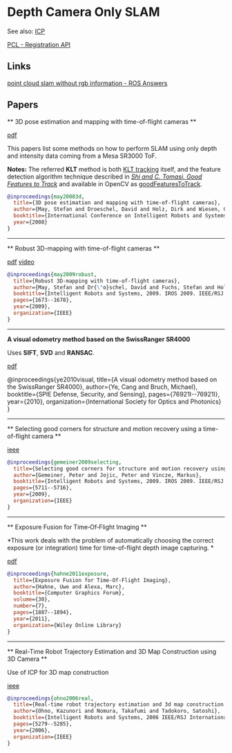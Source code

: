 # Depth Camera Only SLAM

See also: [ICP](icp.md)

[PCL - Registration API](http://pointclouds.org/documentation/tutorials/registration_api.php#registration-api)

## Links

[point cloud slam without rgb information - ROS Answers](http://answers.ros.org/question/36795/point-cloud-slam-without-rgb-information/)

## Papers

** 3D pose estimation and mapping with time-of-flight cameras **

[pdf](http://www.researchgate.net/publication/228662715_3D_pose_estimation_and_mapping_with_time-of-flight_cameras/file/79e4150580485b8a2b.pdf)

This papers list some methods on how to perform SLAM using only depth and intensity data coming from a Mesa SR3000 ToF.

**Notes:**
The referred **KLT** method is both [KLT tracking](http://en.wikipedia.org/wiki/Kanade%E2%80%93Lucas%E2%80%93Tomasi_feature_tracker) itself, and the feature 
detection algorithm technique described in [*Shi and C. Tomasi. Good Features to Track*](ovement.nyu.edu/mocap11f/papers/lec03_OpenCV_FeaturesFinding.pdf) 
and available in OpenCV as [goodFeaturesToTrack](http://docs.opencv.org/modules/imgproc/doc/feature_detection.html#goodfeaturestotrack).

```bibtex
@inproceedings{may20083d,
  title={3D pose estimation and mapping with time-of-flight cameras},
  author={May, Stefan and Droeschel, David and Holz, Dirk and Wiesen, Christoph and Fuchs, Stefan and others},
  booktitle={International Conference on Intelligent Robots and Systems (IROS), 3D Mapping workshop, Nice, France},
  year={2008}
}
```

---

** Robust 3D-mapping with time-of-flight cameras **


[pdf](http://elib.dlr.de/62654/1/FuchsM-Iros09_3dcam.pdf)
[video](https://www.youtube.com/watch?v=CIZCya7KBUQ)


```bibtex
@inproceedings{may2009robust,
  title={Robust 3D-mapping with time-of-flight cameras},
  author={May, Stefan and Dr{\"o}schel, David and Fuchs, Stefan and Holz, Dirk and Nuchter, Andreas},
  booktitle={Intelligent Robots and Systems, 2009. IROS 2009. IEEE/RSJ International Conference on},
  pages={1673--1678},
  year={2009},
  organization={IEEE}
}
```
---

**A visual odometry method based on the SwissRanger SR4000**

Uses **SIFT**, **SVD** and **RANSAC**.

[pdf](http://www.dtic.mil/dtic/tr/fulltext/u2/a536272.pdf)

@inproceedings{ye2010visual,
  title={A visual odometry method based on the SwissRanger SR4000},
  author={Ye, Cang and Bruch, Michael},
  booktitle={SPIE Defense, Security, and Sensing},
  pages={76921I--76921I},
  year={2010},
  organization={International Society for Optics and Photonics}
}

---

** Selecting good corners for structure and motion recovery using a time-of-flight camera **

[ieee](http://ieeexplore.ieee.org/xpl/articleDetails.jsp?tp=&arnumber=5354395&url=http%3A%2F%2Fieeexplore.ieee.org%2Fxpls%2Fabs_all.jsp%3Farnumber%3D5354395)

```bibtex
@inproceedings{gemeiner2009selecting,
  title={Selecting good corners for structure and motion recovery using a time-of-flight camera},
  author={Gemeiner, Peter and Jojic, Peter and Vincze, Markus},
  booktitle={Intelligent Robots and Systems, 2009. IROS 2009. IEEE/RSJ International Conference on},
  pages={5711--5716},
  year={2009},
  organization={IEEE}
}
```

---

** Exposure Fusion for Time‐Of‐Flight Imaging **

*This work deals with the problem of automatically choosing the correct exposure (or integration) time for time-of-flight depth image capturing. *

[pdf](http://cybertron.cg.tu-berlin.de/hahne/files/berlin/depth/pg2011.pdf)

```bibtex
@inproceedings{hahne2011exposure,
  title={Exposure Fusion for Time-Of-Flight Imaging},
  author={Hahne, Uwe and Alexa, Marc},
  booktitle={Computer Graphics Forum},
  volume={30},
  number={7},
  pages={1887--1894},
  year={2011},
  organization={Wiley Online Library}
}
```

---

** Real-Time Robot Trajectory Estimation and 3D Map Construction using 3D Camera **

Use of ICP for 3D map construction

[ieee](http://ieeexplore.ieee.org/xpl/login.jsp?tp=&arnumber=4059264&url=http%3A%2F%2Fieeexplore.ieee.org%2Fxpls%2Fabs_all.jsp%3Farnumber%3D4059264)

```bibtex
@inproceedings{ohno2006real,
  title={Real-time robot trajectory estimation and 3d map construction using 3d camera},
  author={Ohno, Kazunori and Nomura, Takafumi and Tadokoro, Satoshi},
  booktitle={Intelligent Robots and Systems, 2006 IEEE/RSJ International Conference on},
  pages={5279--5285},
  year={2006},
  organization={IEEE}
}
```

